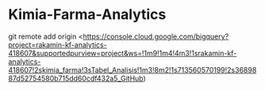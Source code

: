 # Kimia-Farma-Analytics
git remote add origin <https://console.cloud.google.com/bigquery?project=rakamin-kf-analytics-418607&supportedpurview=project&ws=!1m9!1m4!4m3!1srakamin-kf-analytics-418607!2skimia_farma!3sTabel_Analisis!1m3!8m2!1s713560570199!2s3689887d52754580b715dd60cdf432a5_GitHub)
